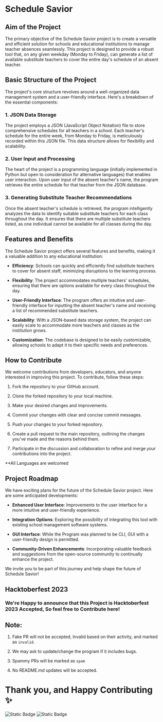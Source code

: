 # Schedule Savior 

## Aim of the Project
The primary objective of the Schedule Savior project is to create a versatile and efficient solution for schools and educational institutions to manage teacher absences seamlessly. This project is designed to provide a robust tool that, on any given weekday (Monday to Friday), can generate a list of available substitute teachers to cover the entire day's schedule of an absent teacher.

## Basic Structure of the Project
The project's core structure revolves around a well-organized data management system and a user-friendly interface. Here's a breakdown of the essential components:

### 1. JSON Data Storage
The project employs a JSON (JavaScript Object Notation) file to store comprehensive schedules for all teachers in a school. Each teacher's schedule for the entire week, from Monday to Friday, is meticulously recorded within this JSON file. This data structure allows for flexibility and scalability.

### 2. User Input and Processing
The heart of the project is a programming language (initially implemented in Python but open to consideration for alternative languages) that enables user interaction. Upon user input of the absent teacher's name, the program retrieves the entire schedule for that teacher from the JSON database.

### 3. Generating Substitute Teacher Recommendations
Once the absent teacher's schedule is retrieved, the program intelligently analyzes the data to identify suitable substitute teachers for each class throughout the day. It ensures that there are multiple substitute teachers listed, as one individual cannot be available for all classes during the day.

## Features and Benefits
The Schedule Savior project offers several features and benefits, making it a valuable addition to any educational institution:

- **Efficiency**: Schools can quickly and efficiently find substitute teachers to cover for absent staff, minimizing disruptions to the learning process.

- **Flexibility**: The project accommodates multiple teachers' schedules, ensuring that there are options available for every class throughout the day.

- **User-Friendly Interface**: The program offers an intuitive and user-friendly interface for inputting the absent teacher's name and receiving a list of recommended substitute teachers.

- **Scalability**: With a JSON-based data storage system, the project can easily scale to accommodate more teachers and classes as the institution grows.

- **Customization**: The codebase is designed to be easily customizable, allowing schools to adapt it to their specific needs and preferences.

## How to Contribute
We welcome contributions from developers, educators, and anyone interested in improving this project. To contribute, follow these steps:

1. Fork the repository to your GitHub account.

2. Clone the forked repository to your local machine.

3. Make your desired changes and improvements.

4. Commit your changes with clear and concise commit messages.

5. Push your changes to your forked repository.
 
6. Create a pull request to the main repository, outlining the changes you've made and the reasons behind them.

7. Participate in the discussion and collaboration to refine and merge your contributions into the project.

**All Languages are welcomed

## Project Roadmap
We have exciting plans for the future of the Schedule Savior project. Here are some anticipated developments:

- **Enhanced User Interface**: Improvements to the user interface for a more intuitive and user-friendly experience.

- **Integration Options**: Exploring the possibility of integrating this tool with existing school management software systems.

- **GUI Interface**: While the Program was planned to be CLI, GUI with a user-friendly design is permitted.

- **Community-Driven Enhancements**: Incorporating valuable feedback and suggestions from the open-source community to continually enhance the project.

We invite you to be part of this journey and help shape the future of Schedule Savior!




## Hacktoberfest 2023

### We're Happy to announce that this Project is Hacktoberfest 2023 Accepted, So feel free to Contribute here!

## Note:
1. Fake PR will not be accepted, Invalid based on their activity, and marked as `invalid`.

2. We may ask to update/change the program if it includes bugs.

3. Spammy PRs will be marked as `spam`
   
4. No README.md updates will be accepted.


# Thank you, and Happy Contributing ✨



![Static Badge](https://img.shields.io/badge/Owner-Idhant--6-purple?logo=github)    ![Static Badge](https://img.shields.io/badge/Co--owner-InvisiblePro-purple?logo=github)
